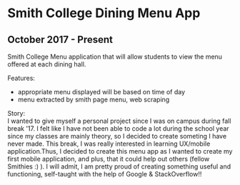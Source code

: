 # Smith College Dining Menu App
## October 2017 - Present
Smith College Menu application that will allow students to view the menu offered at each dining hall.

Features:
- appropriate menu displayed will be based on time of day
- menu extracted by smith page menu, web scraping

Story:</br>
I wanted to give myself a personal project since I was on campus during fall break '17. I felt like I have not been able to code a lot during the school year since my classes are mainly theory, so I decided to create someting I have never made. This break, I was really interested in learning UX/mobile application.Thus, I decided to create this menu app as I wanted to create my first mobile application, and plus, that it could help out others (fellow Smithies :) ). I will admit, I am pretty proud of creating something useful and functioning, self-taught with the help of Google & StackOverflow!!
